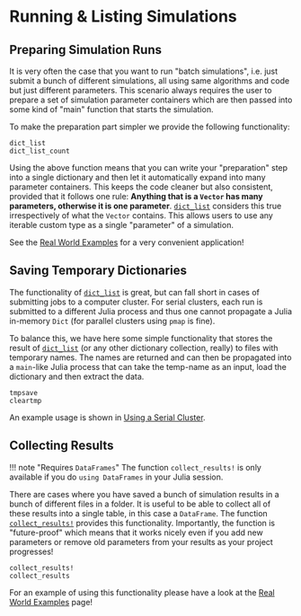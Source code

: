 # Running & Listing Simulations

## Preparing Simulation Runs
It is very often the case that you want to run "batch simulations", i.e. just submit a bunch of different simulations, all using same algorithms and code but just different parameters. This scenario always requires the user to prepare a set of simulation parameter containers which are then passed into some kind of "main" function that starts the simulation.

To make the preparation part simpler we provide the following functionality:
```@docs
dict_list
dict_list_count
```

Using the above function means that you can write your "preparation" step into a single dictionary and then let it automatically expand into many parameter containers. This keeps the code cleaner but also consistent, provided that it follows one rule: **Anything that is a `Vector` has many parameters, otherwise it is one parameter**. [`dict_list`](@ref) considers this true irrespectively of what the `Vector` contains. This allows users to use any iterable custom type as a single "parameter" of a simulation.

See the [Real World Examples](@ref) for a very convenient application!

## Saving Temporary Dictionaries
The functionality of [`dict_list`](@ref) is great, but can fall short in cases of submitting jobs to a computer cluster. For serial clusters, each run is submitted to a different Julia process and thus one cannot propagate a Julia in-memory `Dict` (for parallel clusters using `pmap` is fine).

To balance this, we have here some simple functionality that stores the result of [`dict_list`](@ref) (or any other dictionary collection, really) to files with temporary names. The names are returned and can then be propagated into a `main`-like Julia process that can take the temp-name as an input, load the dictionary and then extract the data.
```@docs
tmpsave
cleartmp
```
An example usage is shown in [Using a Serial Cluster](@ref).

## Collecting Results
!!! note "Requires `DataFrames`"
    The function `collect_results!` is only available if you do
    `using DataFrames` in your Julia session.

There are cases where you have saved a bunch of simulation results in a bunch of different files in a folder. It is useful to be able to collect all of these results into a single table, in this case a `DataFrame`. The function [`collect_results!`](@ref) provides this functionality. Importantly, the function is "future-proof" which means that it works nicely even if you add new parameters or remove old parameters from your results as your project progresses!

```@docs
collect_results!
collect_results
```

For an example of using this functionality please have a look at the [Real World Examples](@ref) page!
